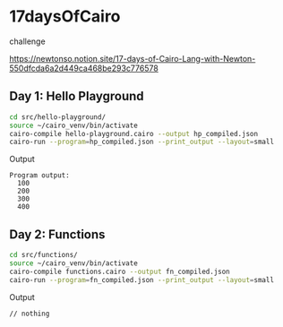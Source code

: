 # 17daysOfCairo

challenge

https://newtonso.notion.site/17-days-of-Cairo-Lang-with-Newton-550dfcda6a2d449ca468be293c776578

## Day 1: Hello Playground
```bash
cd src/hello-playground/
source ~/cairo_venv/bin/activate
cairo-compile hello-playground.cairo --output hp_compiled.json 
cairo-run --program=hp_compiled.json --print_output --layout=small
```

Output

```
Program output:
  100
  200
  300
  400
```

## Day 2: Functions
```bash
cd src/functions/
source ~/cairo_venv/bin/activate
cairo-compile functions.cairo --output fn_compiled.json 
cairo-run --program=fn_compiled.json --print_output --layout=small
```

Output

```
// nothing
```
